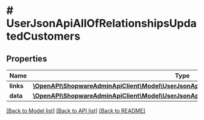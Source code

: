 # # UserJsonApiAllOfRelationshipsUpdatedCustomers

## Properties

Name | Type | Description | Notes
------------ | ------------- | ------------- | -------------
**links** | [**\OpenAPI\ShopwareAdminApiClient\Model\UserJsonApiAllOfRelationshipsUpdatedCustomersLinks**](UserJsonApiAllOfRelationshipsUpdatedCustomersLinks.md) |  | [optional]
**data** | [**\OpenAPI\ShopwareAdminApiClient\Model\UserJsonApiAllOfRelationshipsUpdatedCustomersData[]**](UserJsonApiAllOfRelationshipsUpdatedCustomersData.md) |  | [optional]

[[Back to Model list]](../../README.md#models) [[Back to API list]](../../README.md#endpoints) [[Back to README]](../../README.md)
